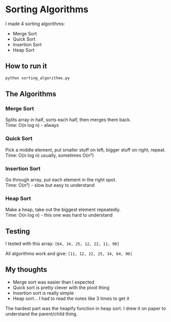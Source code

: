# Sorting Algorithms

I made 4 sorting algorithms:
- Merge Sort
- Quick Sort  
- Insertion Sort
- Heap Sort

## How to run it
```bash
python sorting_algorithms.py
```

## The Algorithms

### Merge Sort
Splits array in half, sorts each half, then merges them back.  
Time: O(n log n) - always

### Quick Sort  
Pick a middle element, put smaller stuff on left, bigger stuff on right, repeat.  
Time: O(n log n) usually, sometimes O(n²)

### Insertion Sort
Go through array, put each element in the right spot.  
Time: O(n²) - slow but easy to understand

### Heap Sort
Make a heap, take out the biggest element repeatedly.  
Time: O(n log n) - this one was hard to understand

## Testing

I tested with this array: `[64, 34, 25, 12, 22, 11, 90]`

All algorithms work and give: `[11, 12, 22, 25, 34, 64, 90]`

## My thoughts

- Merge sort was easier than I expected
- Quick sort is pretty clever with the pivot thing
- Insertion sort is really simple
- Heap sort... I had to read the notes like 3 times to get it

The hardest part was the heapify function in heap sort. I drew it on paper to understand the parent/child thing.